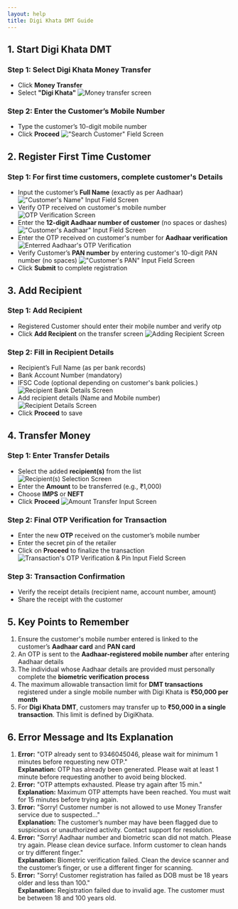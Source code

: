 ```yaml
---
layout: help
title: Digi Khata DMT Guide
---
```

## 1. Start Digi Khata DMT

### Step 1: Select Digi Khata Money Transfer

- Click **Money Transfer** 
- Select **"Digi Khata"** 
![Money transfer screen](../images/help/digikhata-dmt-guide/image%20%2813%29.jpeg)

### Step 2: Enter the Customer’s Mobile Number

- Type the customer’s 10-digit mobile number
- Click **Proceed**
!["Search Customer" Field Screen](../images/help/digikhata-dmt-guide/image%20%281%29.png)

## 2. Register First Time Customer

### Step 1: For first time customers, complete customer's Details

- Input the customer’s **Full Name** (exactly as per Aadhaar)
!["Customer's Name" Input Field Screen](../images/help/digikhata-dmt-guide/image%20%282%29.png)
- Verify OTP received on customer's mobile number
![OTP Verification Screen](../images/help/digikhata-dmt-guide/image%20%283%29.png)
- Enter the **12-digit Aadhaar number of customer** (no spaces or dashes)
!["Customer's Aadhaar" Input Field Screen](../images/help/digikhata-dmt-guide/image%20%284%29.png)
- Enter the OTP received on customer's number for **Aadhaar verification**
![Enterred Aadhaar's OTP Verification](../images/help/digikhata-dmt-guide/image%20%283%29.png)
- Verify Customer’s **PAN number** by entering customer's 10-digit PAN number (no spaces)
!["Customer's PAN" Input Field Screen](../images/help/digikhata-dmt-guide/image%20%286%29.png)
- Click **Submit** to complete registration

## 3. Add Recipient 

### Step 1: Add Recipient

- Registered Customer should enter their mobile number and verify otp
- Click **Add Recipient** on the transfer screen
![Adding Recipient Screen](../images/help/digikhata-dmt-guide/image%20%289%29.png)

### Step 2: Fill in Recipient Details

- Recipient’s Full Name (as per bank records)
- Bank Account Number (mandatory)
- IFSC Code (optional depending on customer's bank policies.)
![Recipient Bank Details Screen](../images/help/digikhata-dmt-guide/image%20%287%29.png)
- Add recipient details (Name and Mobile number)
![Recipient Details Screen](../images/help/digikhata-dmt-guide/image%20%288%29.png)
- Click **Proceed** to save

## 4. Transfer Money

### Step 1: Enter Transfer Details

- Select the added **recipient(s)** from the list
![Recipient(s) Selection Screen](../images/help/digikhata-dmt-guide/image%20%289%29.png)
- Enter the **Amount** to be transferred (e.g., ₹1,000)
- Choose **IMPS** or **NEFT**
- Click **Proceed**
![Amount Transfer Input Screen](../images/help/digikhata-dmt-guide/image%20%2810%29.png)

### Step 2: Final OTP Verification for Transaction

- Enter the new **OTP** received on the customer’s mobile number
- Enter the secret pin of the retailer
- Click on **Proceed** to finalize the transaction
![Transaction's OTP Verification & Pin Input Field Screen](../images/help/digikhata-dmt-guide/image%20%2811%29.png)

### Step 3: Transaction Confirmation

- Verify the receipt details (recipient name, account number, amount)
- Share the receipt with the customer

## 5. Key Points to Remember

1. Ensure the customer's mobile number entered is linked to the customer’s **Aadhaar card** and **PAN card**
2. An OTP is sent to the **Aadhaar-registered mobile number** after entering Aadhaar details
3. The individual whose Aadhaar details are provided must personally complete the **biometric verification process**
4. The maximum allowable transaction limit for **DMT transactions** registered under a single mobile number with Digi Khata is **₹50,000 per month**
5. For **Digi Khata DMT**, customers may transfer up to **₹50,000 in a single transaction**. This limit is defined by DigiKhata.

## 6. Error Message and Its Explanation

1. **Error:** "OTP already sent to 9346045046, please wait for minimum 1 minutes before requesting new OTP."  
   **Explanation:** OTP has already been generated. Please wait at least 1 minute before requesting another to avoid being blocked.
2. **Error:** "OTP attempts exhausted. Please try again after 15 min."  
   **Explanation:** Maximum OTP attempts have been reached. You must wait for 15 minutes before trying again.
3. **Error:** "Sorry! Customer number is not allowed to use Money Transfer service due to suspected..."  
   **Explanation:** The customer’s number may have been flagged due to suspicious or unauthorized activity. Contact support for resolution.
4. **Error:** "Sorry! Aadhaar number and biometric scan did not match. Please try again. Please clean device surface. Inform customer to clean hands or try different finger."  
   **Explanation:** Biometric verification failed. Clean the device scanner and the customer’s finger, or use a different finger for scanning.
5. **Error:** "Sorry! Customer registration has failed as DOB must be 18 years older and less than 100."  
   **Explanation:** Registration failed due to invalid age. The customer must be between 18 and 100 years old.
